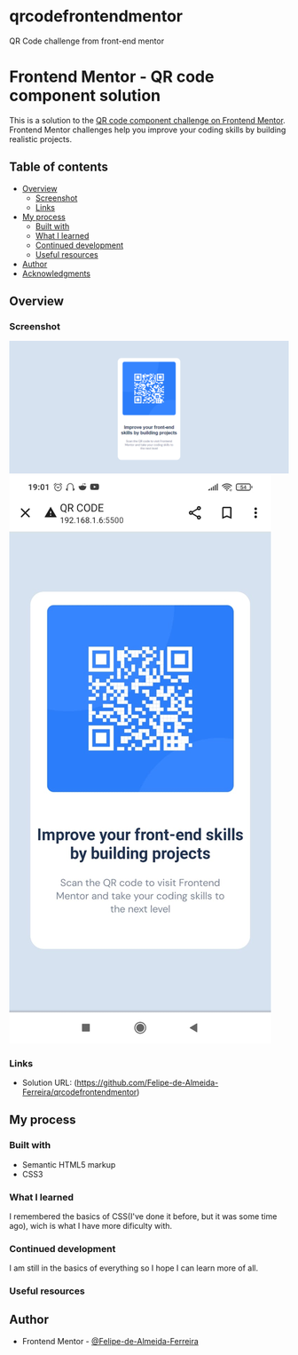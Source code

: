 # qrcodefrontendmentor
QR Code challenge from front-end mentor
# Frontend Mentor - QR code component solution

This is a solution to the [QR code component challenge on Frontend Mentor](https://www.frontendmentor.io/challenges/qr-code-component-iux_sIO_H). Frontend Mentor challenges help you improve your coding skills by building realistic projects.

## Table of contents

- [Overview](#overview)
  - [Screenshot](#screenshot)
  - [Links](#links)
- [My process](#my-process)
  - [Built with](#built-with)
  - [What I learned](#what-i-learned)
  - [Continued development](#continued-development)
  - [Useful resources](#useful-resources)
- [Author](#author)
- [Acknowledgments](#acknowledgments)

## Overview

### Screenshot

![](https://github.com/Felipe-de-Almeida-Ferreira/qrcodefrontendmentor/blob/main/images/qrcodescreenshot.png)
![](https://github.com/Felipe-de-Almeida-Ferreira/qrcodefrontendmentor/blob/main/images/qrcodescreenshotmobile.jpg)

### Links

- Solution URL: (https://github.com/Felipe-de-Almeida-Ferreira/qrcodefrontendmentor)

## My process

### Built with

- Semantic HTML5 markup
- CSS3

### What I learned

I remembered the basics of CSS(I've done it before, but it was some time ago), wich is what I have more dificulty with.

### Continued development

I am still in the basics of everything so I hope I can learn more of all.

### Useful resources

## Author

- Frontend Mentor - [@Felipe-de-Almeida-Ferreira](https://www.frontendmentor.io/profile/Felipe-de-Almeida-Ferreira)
